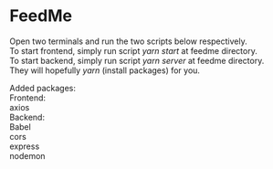 # FeedMe  
  
Open two terminals and run the two scripts below respectively.  
To start frontend, simply run script *yarn start* at feedme directory.  
To start backend, simply run script *yarn server* at feedme directory.  
They will hopefully *yarn* (install packages) for you.  


Added packages:  
    Frontend:  
        axios  
    Backend:  
        Babel  
        cors  
        express  
        nodemon  
